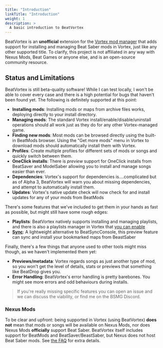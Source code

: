 ```yaml
---
title: "Introduction"
linkTitle: "Introduction"
weight: 1
description: >
  A basic introduction to BeatVortex
---
```


BeatVortex is an **unofficial** extension for the [Vortex mod manager](https://www.nexusmods.com/about/vortex/) that adds support for installing and managing Beat Saber mods in Vortex, just like any other supported title. To clarify, this project is not affiliated in any way with Nexus Mods, Beat Games or anyone else, and is an open-source community resource.

## Status and Limitations

BeatVortex is still beta-quality software! While I can test locally, I won't be able to cover every case and there is a high potential for bugs that haven't been found yet. The following is definitely supported at this point:

- **Installing mods**: Installing mods or maps from archive files works, deploying directly to your install directory.
- **Managing mods**: The standard Vortex install/enable/disable/uninstall operations should all work just as they do for any other Vortex-managed game.
- **Finding new mods**: Most mods can be browsed directly using the built-in BeatMods browser. Using the "Get more mods" menu in Vortex to download mods should automatically install them with Vortex.
- **Profiles**: Create multiple profiles for different sets of mods or songs and quickly switch between them.
- **OneClick installs**: There is *preview* support for OneClick installs from BeatSaver and ModelSaber allowing you to install and manage songs easier than ever.
- **Dependencies**: Vortex's support for dependencies is....complicated but as of Alpha 3, BeatVortex will warn you about missing dependencies, and attempt to automatically install them.
- **Updates**: Vortex's native update check will now check for and install updates for any of your mods from BeatMods

There's some features that we've included to get them in your hands as fast as possible, but might still have some rough edges:

- **Playlists**: BeatVortex natively supports installing and managing playlists, and there is also a playlists manager in Vortex that [you can enable](/docs/usage/playlists/#preview-feature-playlists-view)
- **[Sync](/docs/usage/sync)**: A lightweight alternative to BeatSyncConsole, this preview feature can sync and install your bookmarked maps from BeastSaber

Finally, there's a few things that anyone used to other tools might miss though, as we haven't implemented them yet:

- **Previews/metadata**: Vortex regards songs as just another type of mod, so you won't get the level of details, stats or previews that something like BeatDrop gives you.
- **Error Handling**: BeatVortex's error handling is pretty barebones. You might see more errors and odd behaviours during installs.

> If you're really missing specific features you can open an issue and we can discuss the viability, or find me on the BSMG Discord.

### Nexus Mods

To be clear and upfront: being supported in Vortex (using BeatVortex) **does not** mean that mods or songs will be available on Nexus Mods, nor does Nexus Mods **officially** support Beat Saber. BeatVortex itself includes support for BeatMods and BeatSaver/BeastSaber, but Nexus does not host Beat Saber mods. See [the FAQ](/docs/introduction/faq) for extra details.
